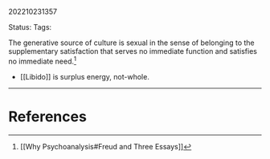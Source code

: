 202210231357

Status: 
Tags: 

The generative source of culture is sexual in the sense of belonging to the supplementary satisfaction that serves no immediate function and satisfies no immediate need.[^1]
- [[Libido]] is surplus energy, not-whole.







---
# References

[^1]: [[Why Psychoanalysis#Freud and Three Essays]]